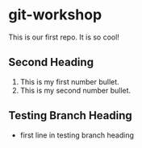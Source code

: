 # git-workshop
This is our first repo.
It is so cool!
## Second Heading
1. This is my first number bullet.
2. This is my second number bullet.
## Testing Branch Heading
- first line in testing branch heading
